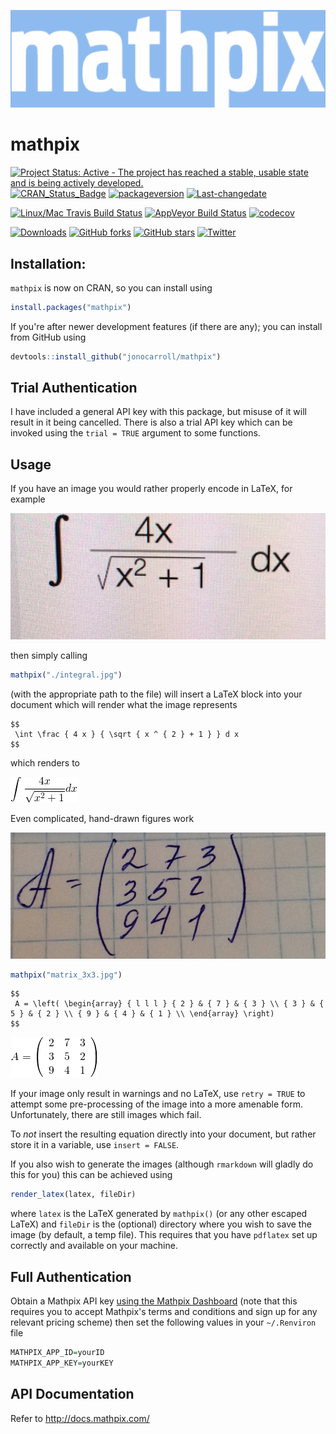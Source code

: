 
<!-- README.md is generated from README.Rmd. Please edit that file -->
![](./tools/logo_blue.png)

mathpix
=======

[![Project Status: Active - The project has reached a stable, usable state and is being actively developed.](http://www.repostatus.org/badges/latest/active.svg)](http://www.repostatus.org/#active) [![CRAN\_Status\_Badge](http://www.r-pkg.org/badges/version/mathpix)](https://cran.r-project.org/package=mathpix) [![packageversion](https://img.shields.io/badge/Package%20version-0.1.0-orange.svg?style=flat-square)](commits/master) [![Last-changedate](https://img.shields.io/badge/last%20change-2017--10--18-yellowgreen.svg)](/commits/master)

[![Linux/Mac Travis Build Status](https://img.shields.io/travis/jonocarroll/mathpix/master.svg?label=Mac%20OSX%20%26%20Linux)](https://travis-ci.org/jonocarroll/mathpix) [![AppVeyor Build Status](https://ci.appveyor.com/api/projects/status/github/jonocarroll/mathpix?branch=master&svg=true)](https://ci.appveyor.com/project/jonocarroll/mathpix) [![codecov](https://codecov.io/gh/jonocarroll/mathpix/branch/master/graph/badge.svg)](https://codecov.io/gh/jonocarroll/mathpix)

[![Downloads](http://cranlogs.r-pkg.org/badges/mathpix)](http://www.r-pkg.org/pkg/mathpix) [![GitHub forks](https://img.shields.io/github/forks/jonocarroll/mathpix.svg)](https://github.com/jonocarroll/mathpix/network) [![GitHub stars](https://img.shields.io/github/stars/jonocarroll/mathpix.svg)](https://github.com/jonocarroll/mathpix/stargazers) [![Twitter](https://img.shields.io/twitter/url/https/github.com/jonocarroll/mathpix.svg?style=social)](https://twitter.com/intent/tweet?text=Wow:&url=%5Bobject%20Object%5D)

Installation:
-------------

`mathpix` is now on CRAN, so you can install using

``` r
install.packages("mathpix")
```

If you're after newer development features (if there are any); you can install from GitHub using

``` r
devtools::install_github("jonocarroll/mathpix")
```

Trial Authentication
--------------------

I have included a general API key with this package, but misuse of it will result in it being cancelled. There is also a trial API key which can be invoked using the `trial = TRUE` argument to some functions.

Usage
-----

If you have an image you would rather properly encode in LaTeX, for example

![](./tools/integral.jpg)

then simply calling

``` r
mathpix("./integral.jpg")
```

(with the appropriate path to the file) will insert a LaTeX block into your document which will render what the image represents

    $$
     \int \frac { 4 x } { \sqrt { x ^ { 2 } + 1 } } d x  
    $$

which renders to

![](./tools/eq_no_01.png)

Even complicated, hand-drawn figures work

![](./tools/matrix_3x3.jpg)

``` r
mathpix("matrix_3x3.jpg")
```

    $$
     A = \left( \begin{array} { l l l } { 2 } & { 7 } & { 3 } \\ { 3 } & { 5 } & { 2 } \\ { 9 } & { 4 } & { 1 } \\ \end{array} \right)  
    $$

![](./tools/eq_no_02.png)

If your image only result in warnings and no LaTeX, use `retry = TRUE` to attempt some pre-processing of the image into a more amenable form. Unfortunately, there are still images which fail.

To *not* insert the resulting equation directly into your document, but rather store it in a variable, use `insert = FALSE`.

If you also wish to generate the images (although `rmarkdown` will gladly do this for you) this can be achieved using

``` r
render_latex(latex, fileDir)
```

where `latex` is the LaTeX generated by `mathpix()` (or any other escaped LaTeX) and `fileDir` is the (optional) directory where you wish to save the image (by default, a temp file). This requires that you have `pdflatex` set up correctly and available on your machine.

Full Authentication
-------------------

Obtain a Mathpix API key [using the Mathpix Dashboard](https://dashboard.mathpix.com) (note that this requires you to accept Mathpix's terms and conditions and sign up for any relevant pricing scheme) then set the following values in your `~/.Renviron` file

``` r
MATHPIX_APP_ID=yourID
MATHPIX_APP_KEY=yourKEY
```

API Documentation
-----------------

Refer to <http://docs.mathpix.com/>
